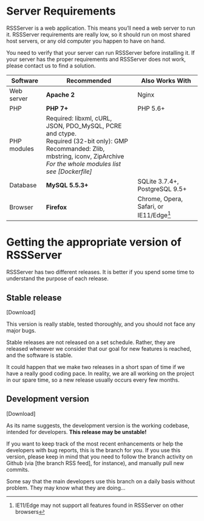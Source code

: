 # Server Requirements

RSSServer is a web application. This means you’ll need a web server to run it. RSSServer requirements are really low, so it should run on most shared host servers, or any old computer you happen to have on hand.

You need to verify that your server can run RSSServer before installing it. If your server has the proper requirements and RSSServer does not work, please contact us to find a solution.

| Software      | Recommended             | Also Works With         |
| ------------- | ----------------------- | ----------------------- |
| Web server    | **Apache 2**            | Nginx                   |
| PHP           | **PHP 7+**              | PHP 5.6+                |
| PHP modules   | Required: libxml, cURL, JSON, PDO\_MySQL, PCRE and ctype. <br>Required (32-bit only): GMP <br> Recommanded: Zlib, mbstring, iconv, ZipArchive <br> *For the whole modules list see [Dockerfile]* | |
| Database      | **MySQL 5.5.3+**        | SQLite 3.7.4+, PostgreSQL 9.5+          |
| Browser       | **Firefox**             | Chrome, Opera, Safari, or IE11/Edge[^1] |


# Getting the appropriate version of RSSServer

RSSServer has two different releases. It is better if you spend some time to understand the purpose of each release.

## Stable release

[Download]

This version is really stable, tested thoroughly, and you should not face any major bugs.

Stable releases are not released on a set schedule. Rather, they are released whenever we consider that our goal for new features is reached, and the software is stable.

It could happen that we make two releases in a short span of time if we have a really good coding pace. In reality, we are all working on the project in our spare time, so a new release usually occurs every few months.

## Development version

[Download]

As its name suggests, the development version is the working codebase, intended for developers. **This release may be unstable!**

If you want to keep track of the most recent enhancements or help the developers with bug reports, this is the branch for you. If you use this version, please keep in mind that you need to follow the branch activity on Github (via [the branch RSS feed], for instance), and manually pull new commits.

Some say that the main developers use this branch on a daily basis without problem. They may know what they are doing…

[^1]: IE11/Edge may not support all features found in RSSServer on other browsers
